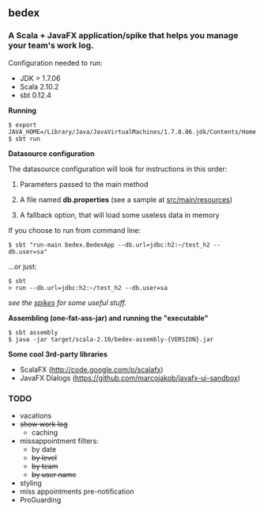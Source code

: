 ## bedex

### A Scala + JavaFX application/spike that helps you manage your team's work log.

Configuration needed to run:

+ JDK > 1.7.06
+ Scala 2.10.2
+ sbt 0.12.4

**Running**

	$ export JAVA_HOME=/Library/Java/JavaVirtualMachines/1.7.0.06.jdk/Contents/Home
	$ sbt run
	
**Datasource configuration**

The datasource configuration will look for instructions in this order:

1. Parameters passed to the main method

2. A file named **db.properties** (see a sample at [src/main/resources](Bedex-sbt/src/main/resources/db.properties-sample))

3. A fallback option, that will load some useless data in memory

If you choose to run from command line:

	$ sbt "run-main bedex.BedexApp --db.url=jdbc:h2:~/test_h2 --db.user=sa"

...or just:

	$ sbt
	> run --db.url=jdbc:h2:~/test_h2 --db.user=sa
	
*see the [spikes](Bedex-sbt/src/test/scala/bedex/biz/jdbc) for some useful stuff.*


**Assembling (one-fat-ass-jar) and running the "executable"**

	$ sbt assembly
	$ java -jar target/scala-2.10/bedex-assembly-{VERSION}.jar

**Some cool 3rd-party libraries**

+ ScalaFX (http://code.google.com/p/scalafx)
+ JavaFX Dialogs (https://github.com/marcojakob/javafx-ui-sandbox)

### TODO

* vacations
* ~~show work log~~
  * caching
* missappointment filters: 
  * by date
  * ~~by level~~
  * ~~by team~~
  * ~~by user name~~
* styling
* miss appointments pre-notification
* ProGuarding

